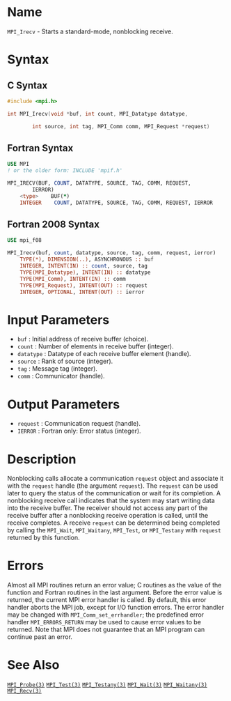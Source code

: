 # Name

`MPI_Irecv` - Starts a standard-mode, nonblocking receive.

# Syntax

## C Syntax

```c
#include <mpi.h>

int MPI_Irecv(void *buf, int count, MPI_Datatype datatype,

        int source, int tag, MPI_Comm comm, MPI_Request *request)
```

## Fortran Syntax

```fortran
USE MPI
! or the older form: INCLUDE 'mpif.h'

MPI_IRECV(BUF, COUNT, DATATYPE, SOURCE, TAG, COMM, REQUEST,
        IERROR)
    <type>    BUF(*)
    INTEGER    COUNT, DATATYPE, SOURCE, TAG, COMM, REQUEST, IERROR
```

## Fortran 2008 Syntax

```fortran
USE mpi_f08

MPI_Irecv(buf, count, datatype, source, tag, comm, request, ierror)
    TYPE(*), DIMENSION(..), ASYNCHRONOUS :: buf
    INTEGER, INTENT(IN) :: count, source, tag
    TYPE(MPI_Datatype), INTENT(IN) :: datatype
    TYPE(MPI_Comm), INTENT(IN) :: comm
    TYPE(MPI_Request), INTENT(OUT) :: request
    INTEGER, OPTIONAL, INTENT(OUT) :: ierror
```


# Input Parameters

* `buf` : Initial address of receive buffer (choice).
* `count` : Number of elements in receive buffer (integer).
* `datatype` : Datatype of each receive buffer element (handle).
* `source` : Rank of source (integer).
* `tag` : Message tag (integer).
* `comm` : Communicator (handle).

# Output Parameters

* `request` : Communication request (handle).
* `IERROR` : Fortran only: Error status (integer).

# Description

Nonblocking calls allocate a communication `request` object and associate
it with the `request` handle (the argument `request`). The `request` can be
used later to query the status of the communication or wait for its
completion.
A nonblocking receive call indicates that the system may start writing
data into the receive buffer. The receiver should not access any part of
the receive buffer after a nonblocking receive operation is called,
until the receive completes.
A receive `request` can be determined being completed by calling the
`MPI_Wait`, `MPI_Waitany`, `MPI_Test`, or `MPI_Testany` with `request` returned by
this function.

# Errors

Almost all MPI routines return an error value; C routines as the value
of the function and Fortran routines in the last argument.
Before the error value is returned, the current MPI error handler is
called. By default, this error handler aborts the MPI job, except for
I/O function errors. The error handler may be changed with
`MPI_Comm_set_errhandler`; the predefined error handler `MPI_ERRORS_RETURN`
may be used to cause error values to be returned. Note that MPI does not
guarantee that an MPI program can continue past an error.

# See Also

[`MPI_Probe(3)`](./?file=MPI_Probe.md)
[`MPI_Test(3)`](./?file=MPI_Test.md)
[`MPI_Testany(3)`](./?file=MPI_Testany.md)
[`MPI_Wait(3)`](./?file=MPI_Wait.md)
[`MPI_Waitany(3)`](./?file=MPI_Waitany.md)
[`MPI_Recv(3)`](./?file=MPI_Recv.md)
